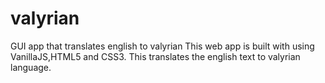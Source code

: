 # valyrian
GUI app that  translates english to valyrian
This web app is built with using VanillaJS,HTML5 and CSS3.
This translates the english text to valyrian language.

